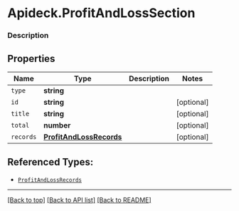 # Apideck.ProfitAndLossSection

### Description

## Properties
Name | Type | Description | Notes
------------ | ------------- | ------------- | -------------
`type` | **string** |  | 
`id` | **string** |  | [optional] 
`title` | **string** |  | [optional] 
`total` | **number** |  | [optional] 
`records` | [**ProfitAndLossRecords**](ProfitAndLossRecords.md) |  | [optional] 





## Referenced Types:




* [`ProfitAndLossRecords`](ProfitAndLossRecords.md)

---

[[Back to top]](#) [[Back to API list]](../../../../README.md#documentation-for-api-endpoints) [[Back to README]](../../../../README.md)



